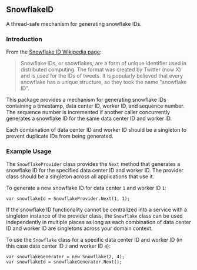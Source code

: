 ## SnowflakeID

A thread-safe mechanism for generating snowflake IDs.

### Introduction

From the [Snowflake ID Wikipedia page](https://en.wikipedia.org/wiki/Snowflake_ID):

> Snowflake IDs, or snowflakes, are a form of unique identifier used in distributed computing. The format was created by Twitter (now X) and is used for the IDs of tweets.
> It is popularly believed that every snowflake has a unique structure, so they took the name "snowflake ID".

This package provides a mechanism for generating snowflake IDs containing a timestamp, data center ID, worker ID, and sequence number. The sequence number is incremented if another caller concurrently generates a snowflake ID 
for the same data center ID and worker ID.

Each combination of data center ID and worker ID should be a singleton to prevent duplicate IDs from being generated.

### Example Usage

The `SnowflakeProvider` class provides the `Next` method that generates a snowflake ID for the specified data center ID and worker ID. The provider class should be a singleton 
across all applications that use it.

To generate a new snowflake ID for data center `1` and worker ID `1`:

```
var snowflakeId = SnowflakeProvider.Next(1, 1);
```

If the snowflake ID functionality cannot be centralized into a service with a singleton instance of the provider class, the `Snowflake` class can be used independently in multiple places as long as each combination of 
data center ID and worker ID are singletons across your domain context.

To use the `Snowflake` class for a specific data center ID and worker ID (in this case data center ID `2` and worker ID `4`):

```
var snowflakeGenerator = new Snowflake(2, 4);
var snowflakeId = snowflakeGenerator.Next();
```
